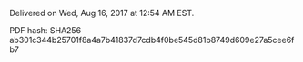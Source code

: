 Delivered on Wed, Aug 16, 2017 at 12:54 AM EST.

PDF hash: SHA256 ab301c344b25701f8a4a7b41837d7cdb4f0be545d81b8749d609e27a5cee6fb7
